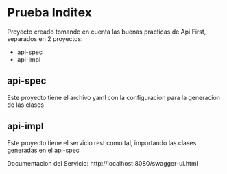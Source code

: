 <h1>Prueba Inditex</h1>

Proyecto creado tomando en cuenta las buenas practicas de Api First, separados en 2 proyectos:
- api-spec
- api-impl

<h2>api-spec</h2>
Este proyecto tiene el archivo yaml con la configuracion para la generacion de las clases

<h2>api-impl</h2>
Este proyecto tiene el servicio rest como tal, importando las clases generadas en el api-spec 

Documentacion del Servicio: http://localhost:8080/swagger-ui.html

